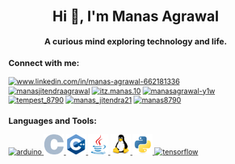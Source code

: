 <h1 align="center">Hi 👋, I'm Manas Agrawal</h1>
<h3 align="center">A curious mind exploring technology and life.</h3>

<h3 align="left">Connect with me:</h3>
<p align="left">
<a href="https://linkedin.com/in/www.linkedin.com/in/manas-agrawal-662181336" target="blank"><img align="center" src="https://raw.githubusercontent.com/rahuldkjain/github-profile-readme-generator/master/src/images/icons/Social/linked-in-alt.svg" alt="www.linkedin.com/in/manas-agrawal-662181336" height="30" width="40" /></a>
<a href="https://kaggle.com/manasjitendraagrawal" target="blank"><img align="center" src="https://raw.githubusercontent.com/rahuldkjain/github-profile-readme-generator/master/src/images/icons/Social/kaggle.svg" alt="manasjitendraagrawal" height="30" width="40" /></a>
<a href="https://instagram.com/itz.manas.10" target="blank"><img align="center" src="https://raw.githubusercontent.com/rahuldkjain/github-profile-readme-generator/master/src/images/icons/Social/instagram.svg" alt="itz.manas.10" height="30" width="40" /></a>
<a href="https://www.youtube.com/c/manasagrawal-y1w" target="blank"><img align="center" src="https://raw.githubusercontent.com/rahuldkjain/github-profile-readme-generator/master/src/images/icons/Social/youtube.svg" alt="manasagrawal-y1w" height="30" width="40" /></a>
<a href="https://www.codechef.com/users/tempest_8790" target="blank"><img align="center" src="https://cdn.jsdelivr.net/npm/simple-icons@3.1.0/icons/codechef.svg" alt="tempest_8790" height="30" width="40" /></a>
<a href="https://www.hackerrank.com/manas_jitendra21" target="blank"><img align="center" src="https://raw.githubusercontent.com/rahuldkjain/github-profile-readme-generator/master/src/images/icons/Social/hackerrank.svg" alt="manas_jitendra21" height="30" width="40" /></a>
<a href="https://www.leetcode.com/manas8790" target="blank"><img align="center" src="https://raw.githubusercontent.com/rahuldkjain/github-profile-readme-generator/master/src/images/icons/Social/leet-code.svg" alt="manas8790" height="30" width="40" /></a>
</p>

<h3 align="left">Languages and Tools:</h3>
<p align="left"> <a href="https://www.arduino.cc/" target="_blank" rel="noreferrer"> <img src="https://cdn.worldvectorlogo.com/logos/arduino-1.svg" alt="arduino" width="40" height="40"/> </a> <a href="https://www.cprogramming.com/" target="_blank" rel="noreferrer"> <img src="https://raw.githubusercontent.com/devicons/devicon/master/icons/c/c-original.svg" alt="c" width="40" height="40"/> </a> <a href="https://www.w3schools.com/cpp/" target="_blank" rel="noreferrer"> <img src="https://raw.githubusercontent.com/devicons/devicon/master/icons/cplusplus/cplusplus-original.svg" alt="cplusplus" width="40" height="40"/> </a> <a href="https://www.java.com" target="_blank" rel="noreferrer"> <img src="https://raw.githubusercontent.com/devicons/devicon/master/icons/java/java-original.svg" alt="java" width="40" height="40"/> </a> <a href="https://www.linux.org/" target="_blank" rel="noreferrer"> <img src="https://raw.githubusercontent.com/devicons/devicon/master/icons/linux/linux-original.svg" alt="linux" width="40" height="40"/> </a> <a href="https://www.python.org" target="_blank" rel="noreferrer"> <img src="https://raw.githubusercontent.com/devicons/devicon/master/icons/python/python-original.svg" alt="python" width="40" height="40"/> </a> <a href="https://www.tensorflow.org" target="_blank" rel="noreferrer"> <img src="https://www.vectorlogo.zone/logos/tensorflow/tensorflow-icon.svg" alt="tensorflow" width="40" height="40"/> </a> </p>
